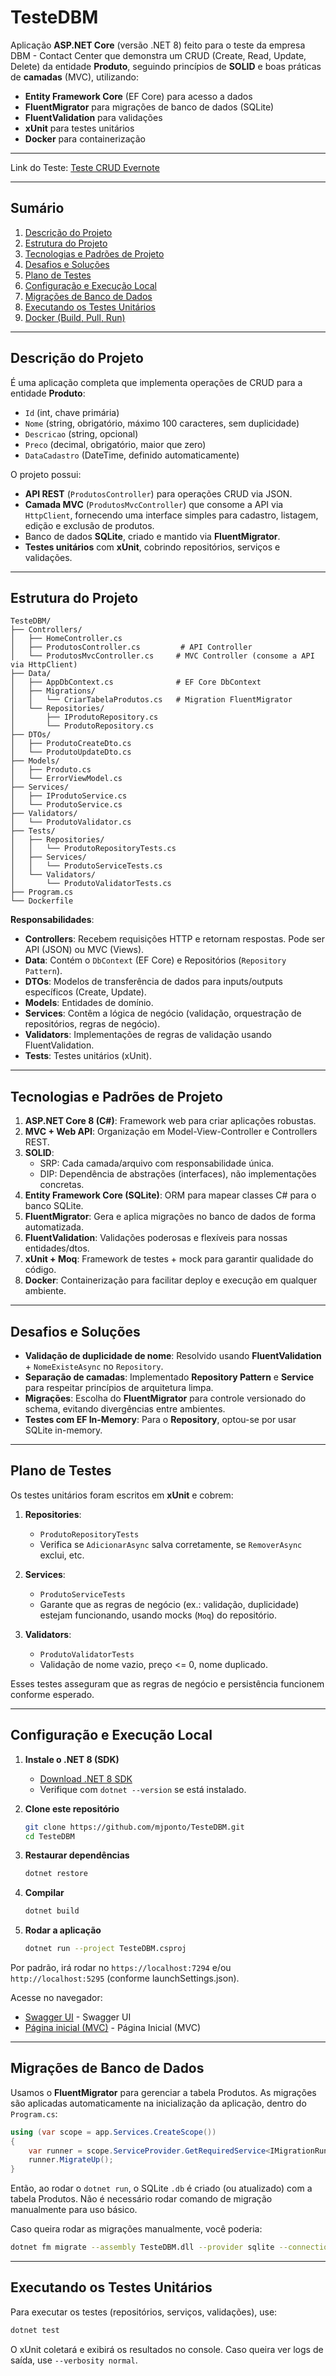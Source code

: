 ﻿# TesteDBM

Aplicação **ASP.NET Core** (versão .NET 8) feito para o teste da empresa DBM - Contact Center que demonstra um CRUD (Create, Read, Update, Delete) da entidade **Produto**, seguindo princípios de **SOLID** e boas práticas de **camadas** (MVC), utilizando:


- **Entity Framework Core** (EF Core) para acesso a dados
- **FluentMigrator** para migrações de banco de dados (SQLite)
- **FluentValidation** para validações
- **xUnit** para testes unitários
- **Docker** para containerização
---
Link do Teste: [Teste CRUD Evernote](https://lite.evernote.com/note/e8bb1b2d-c636-756a-72cd-20f4c9b11a73)

---

## Sumário

1. [Descrição do Projeto](#descrição-do-projeto)
2. [Estrutura do Projeto](#estrutura-do-projeto)
3. [Tecnologias e Padrões de Projeto](#tecnologias-e-padrões-de-projeto)
4. [Desafios e Soluções](#desafios-e-soluções)
5. [Plano de Testes](#plano-de-testes)
6. [Configuração e Execução Local](#configuração-e-execução-local)
7. [Migrações de Banco de Dados](#migrações-de-banco-de-dados)
8. [Executando os Testes Unitários](#executando-os-testes-unitários)
9. [Docker (Build, Pull, Run)](#docker-build-pull-run)

---

## Descrição do Projeto

É uma aplicação completa que implementa operações de CRUD para a entidade **Produto**:

- `Id` (int, chave primária)
- `Nome` (string, obrigatório, máximo 100 caracteres, sem duplicidade)
- `Descricao` (string, opcional)
- `Preco` (decimal, obrigatório, maior que zero)
- `DataCadastro` (DateTime, definido automaticamente)

O projeto possui:

- **API REST** (`ProdutosController`) para operações CRUD via JSON.
- **Camada MVC** (`ProdutosMvcController`) que consome a API via `HttpClient`, fornecendo uma interface simples para cadastro, listagem, edição e exclusão de produtos.
- Banco de dados **SQLite**, criado e mantido via **FluentMigrator**.
- **Testes unitários** com **xUnit**, cobrindo repositórios, serviços e validações.

---

## Estrutura do Projeto

```plaintext
TesteDBM/
├── Controllers/
│   ├── HomeController.cs
│   ├── ProdutosController.cs         # API Controller
│   └── ProdutosMvcController.cs     # MVC Controller (consome a API via HttpClient)
├── Data/
│   ├── AppDbContext.cs              # EF Core DbContext
│   ├── Migrations/
│   │   └── CriarTabelaProdutos.cs   # Migration FluentMigrator
│   └── Repositories/
│       ├── IProdutoRepository.cs
│       └── ProdutoRepository.cs
├── DTOs/
│   ├── ProdutoCreateDto.cs
│   └── ProdutoUpdateDto.cs
├── Models/
│   ├── Produto.cs
│   └── ErrorViewModel.cs
├── Services/
│   ├── IProdutoService.cs
│   └── ProdutoService.cs
├── Validators/
│   └── ProdutoValidator.cs
├── Tests/
│   ├── Repositories/
│   │   └── ProdutoRepositoryTests.cs
│   ├── Services/
│   │   └── ProdutoServiceTests.cs
│   └── Validators/
│       └── ProdutoValidatorTests.cs
├── Program.cs
└── Dockerfile
```

**Responsabilidades**:

- **Controllers**: Recebem requisições HTTP e retornam respostas. Pode ser API (JSON) ou MVC (Views).
- **Data**: Contém o `DbContext` (EF Core) e Repositórios (`Repository Pattern`).
- **DTOs**: Modelos de transferência de dados para inputs/outputs específicos (Create, Update).
- **Models**: Entidades de domínio.
- **Services**: Contêm a lógica de negócio (validação, orquestração de repositórios, regras de negócio).
- **Validators**: Implementações de regras de validação usando FluentValidation.
- **Tests**: Testes unitários (xUnit).

---

## Tecnologias e Padrões de Projeto

1. **ASP.NET Core 8 (C#)**: Framework web para criar aplicações robustas.
2. **MVC + Web API**: Organização em Model-View-Controller e Controllers REST.
3. **SOLID**:
    - SRP: Cada camada/arquivo com responsabilidade única.
    - DIP: Dependência de abstrações (interfaces), não implementações concretas.
4. **Entity Framework Core (SQLite)**: ORM para mapear classes C# para o banco SQLite.
5. **FluentMigrator**: Gera e aplica migrações no banco de dados de forma automatizada.
6. **FluentValidation**: Validações poderosas e flexíveis para nossas entidades/dtos.
7. **xUnit + Moq**: Framework de testes + mock para garantir qualidade do código.
8. **Docker**: Containerização para facilitar deploy e execução em qualquer ambiente.

---

## Desafios e Soluções

- **Validação de duplicidade de nome**: Resolvido usando **FluentValidation** + `NomeExisteAsync` no `Repository`.
- **Separação de camadas**: Implementado **Repository Pattern** e **Service** para respeitar princípios de arquitetura limpa.
- **Migrações**: Escolha do **FluentMigrator** para controle versionado do schema, evitando divergências entre ambientes.
- **Testes com EF In-Memory**: Para o **Repository**, optou-se por usar SQLite in-memory.

---

## Plano de Testes

Os testes unitários foram escritos em **xUnit** e cobrem:

1. **Repositories**:
    - `ProdutoRepositoryTests`
    - Verifica se `AdicionarAsync` salva corretamente, se `RemoverAsync` exclui, etc.

2. **Services**:
    - `ProdutoServiceTests`
    - Garante que as regras de negócio (ex.: validação, duplicidade) estejam funcionando, usando mocks (`Moq`) do repositório.

3. **Validators**:
    - `ProdutoValidatorTests`
    - Validação de nome vazio, preço <= 0, nome duplicado.

Esses testes asseguram que as regras de negócio e persistência funcionem conforme esperado.

---

## Configuração e Execução Local

1. **Instale o .NET 8 (SDK)**
    - [Download .NET 8 SDK](https://dotnet.microsoft.com/en-us/download/dotnet/8.0)
    - Verifique com `dotnet --version` se está instalado.

2. **Clone este repositório**
   ```bash
   git clone https://github.com/mjponto/TesteDBM.git
   cd TesteDBM
   ```

3. **Restaurar dependências**
   ```bash
   dotnet restore
   ```

4. **Compilar**
   ```bash
   dotnet build
   ```

5. **Rodar a aplicação**
   ```bash
   dotnet run --project TesteDBM.csproj
   ```

Por padrão, irá rodar no `https://localhost:7294` e/ou `http://localhost:5295` (conforme launchSettings.json).

Acesse no navegador:

- [Swagger UI](http://localhost:5295/swagger) - Swagger UI
- [Página inicial (MVC)](http://localhost:5295) - Página Inicial (MVC)

---

## Migrações de Banco de Dados

Usamos o **FluentMigrator** para gerenciar a tabela Produtos. As migrações são aplicadas automaticamente na inicialização da aplicação, dentro do `Program.cs`:

```csharp
using (var scope = app.Services.CreateScope())
{
    var runner = scope.ServiceProvider.GetRequiredService<IMigrationRunner>();
    runner.MigrateUp();
}
```

Então, ao rodar o `dotnet run`, o SQLite `.db` é criado (ou atualizado) com a tabela Produtos. Não é necessário rodar comando de migração manualmente para uso básico.

Caso queira rodar as migrações manualmente, você poderia:

```bash
dotnet fm migrate --assembly TesteDBM.dll --provider sqlite --connection "Data Source=TesteDBM.db"
```

---

## Executando os Testes Unitários

Para executar os testes (repositórios, serviços, validações), use:

```bash
dotnet test
```

O xUnit coletará e exibirá os resultados no console. Caso queira ver logs de saída, use `--verbosity normal`.


